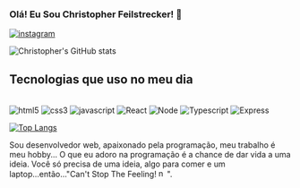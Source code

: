 

### Olá! Eu Sou Christopher Feilstrecker! 👋

[![instagram](https://img.shields.io/badge/LinkedIn-0077B5?style=for-the-badge&logo=linkedin&logoColor=white)](https://www.linkedin.com/in/christopher-feilstrecker/)


![Christopher's GitHub stats](https://github-readme-stats.vercel.app/api?username=ChristpherFeilstrecker&show_icons=true)

## Tecnologias que uso no meu dia

<div style="display: inline_block">
  </br>
  <img alt="html5" src="https://img.shields.io/badge/HTML5-E34F26?style=for-the-badge&logo=html5&logoColor=white"/>
  <img alt="css3" src="https://img.shields.io/badge/CSS3-1572B6?style=for-the-badge&logo=css3&logoColor=white"/>
  <img alt="javascript" src="https://img.shields.io/badge/JavaScript-F7DF1E?style=for-the-badge&logo=javascript&logoColor=black"/>
  <img alt="React" src="https://img.shields.io/badge/React-20232A?style=for-the-badge&logo=react&logoColor=61DAFB"/>
  <img alt="Node" src="https://img.shields.io/badge/Node.js-43853D?style=for-the-badge&logo=node.js&logoColor=white"/>
  <img alt="Typescript" src="https://img.shields.io/badge/TypeScript-007ACC?style=for-the-badge&logo=typescript&logoColor=white"/>
  <img alt="Express" src="https://img.shields.io/badge/Express.js-404D59?style=for-the-badg"/>
</div>


[![Top Langs](https://github-readme-stats.vercel.app/api/top-langs/?username=ChristpherFeilstrecker&layout=compact)](https://github.com/anuraghazra/github-readme-stats)

   Sou desenvolvedor web, apaixonado pela programação, meu trabalho é meu hobby... O que eu adoro na programação é a chance de dar vida a uma ideia. Você só precisa de uma ideia, algo para comer e um laptop...então..."Can't Stop The Feeling!  <img alt="nota musical" src="https://cdn-icons-png.flaticon.com/512/43/43566.png" width='15' height="15"/>". 
   
   
